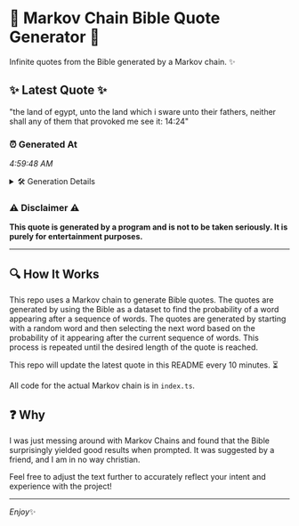 # 📖 Markov Chain Bible Quote Generator 📖

Infinite quotes from the Bible generated by a Markov chain. ✨

## ✨ Latest Quote ✨
"the land of egypt, unto the land which i sware unto their fathers, neither shall any of them that provoked me see it: 14:24"

### ⏰ Generated At
*4:59:48 AM*

<details>
    <summary>🛠️ Generation Details</summary>
    <p>
        <strong>🌱 Seed:</strong> the<br>
        <strong>🔄 Iterations:</strong> 23<br>
        <strong>📜 Context History:</strong><br>[ the ]: land<br>[ the, land ]: of<br>[ the, land, of ]: egypt,<br>[ the, land, of, egypt, ]: unto<br>[ the, land, of, egypt,, unto ]: the<br>[ the, land, of, egypt,, unto, the ]: land<br>[ land, of, egypt,, unto, the, land ]: which<br>[ of, egypt,, unto, the, land, which ]: i<br>[ egypt,, unto, the, land, which, i ]: sware<br>[ unto, the, land, which, i, sware ]: unto<br>[ the, land, which, i, sware, unto ]: their<br>[ land, which, i, sware, unto, their ]: fathers,<br>[ which, i, sware, unto, their, fathers, ]: neither<br>[ i, sware, unto, their, fathers,, neither ]: shall<br>[ sware, unto, their, fathers,, neither, shall ]: any<br>[ unto, their, fathers,, neither, shall, any ]: of<br>[ their, fathers,, neither, shall, any, of ]: them<br>[ fathers,, neither, shall, any, of, them ]: that<br>[ neither, shall, any, of, them, that ]: provoked<br>[ shall, any, of, them, that, provoked ]: me<br>[ any, of, them, that, provoked, me ]: see<br>[ of, them, that, provoked, me, see ]: it:<br>[ them, that, provoked, me, see, it: ]: 14:24<br>
    </p>
</details>

### ⚠️ Disclaimer ⚠️
**This quote is generated by a program and is not to be taken seriously. It is purely for entertainment purposes.**

---

## 🔍 How It Works

This repo uses a Markov chain to generate Bible quotes. The quotes are generated by using the Bible as a dataset to find the probability of a word appearing after a sequence of words. The quotes are generated by starting with a random word and then selecting the next word based on the probability of it appearing after the current sequence of words. This process is repeated until the desired length of the quote is reached.

This repo will update the latest quote in this README every 10 minutes. ⏳

All code for the actual Markov chain is in `index.ts`.

## ❓ Why

I was just messing around with Markov Chains and found that the Bible surprisingly yielded good results when prompted. 
It was suggested by a friend, and I am in no way christian.

Feel free to adjust the text further to accurately reflect your intent and experience with the project!

---

*Enjoy*✨
